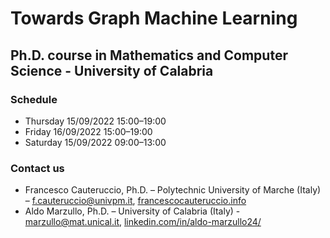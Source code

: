 # Towards Graph Machine Learning

## Ph.D. course in Mathematics and Computer Science - University of Calabria

### Schedule

* Thursday 15/09/2022 15:00–19:00
* Friday 16/09/2022 15:00–19:00
* Saturday 15/09/2022 09:00–13:00

### Contact us

* Francesco Cauteruccio, Ph.D. – Polytechnic University of Marche (Italy) – [f.cauteruccio@univpm.it](mailto://f.cauteruccio@univpm.it), [francescocauteruccio.info](https://francescocauteruccio.info)
* Aldo Marzullo, Ph.D. – University of Calabria (Italy) - [marzullo@mat.unical.it](mailto://marzullo@mat.unical.it), [linkedin.com/in/aldo-marzullo24/](https://www.linkedin.com/in/aldo-marzullo24/)